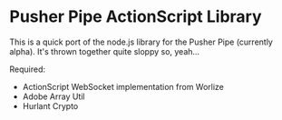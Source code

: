 Pusher Pipe ActionScript Library
============================

This is a quick port of the node.js library for the Pusher Pipe (currently alpha).
It's thrown together quite sloppy so, yeah...

Required:
- ActionScript WebSocket implementation from Worlize
- Adobe Array Util
- Hurlant Crypto